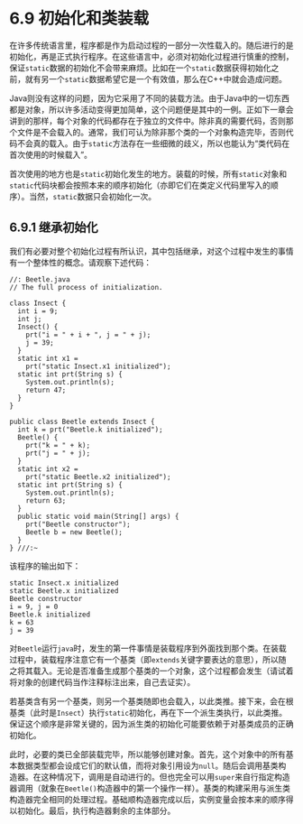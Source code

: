 # 6.9 初始化和类装载

在许多传统语言里，程序都是作为启动过程的一部分一次性载入的。随后进行的是初始化，再是正式执行程序。在这些语言中，必须对初始化过程进行慎重的控制，保证`static`数据的初始化不会带来麻烦。比如在一个`static`数据获得初始化之前，就有另一个`static`数据希望它是一个有效值，那么在C++中就会造成问题。

Java则没有这样的问题，因为它采用了不同的装载方法。由于Java中的一切东西都是对象，所以许多活动变得更加简单，这个问题便是其中的一例。正如下一章会讲到的那样，每个对象的代码都存在于独立的文件中。除非真的需要代码，否则那个文件是不会载入的。通常，我们可认为除非那个类的一个对象构造完毕，否则代码不会真的载入。由于`static`方法存在一些细微的歧义，所以也能认为“类代码在首次使用的时候载入”。

首次使用的地方也是`static`初始化发生的地方。装载的时候，所有`static`对象和`static`代码块都会按照本来的顺序初始化（亦即它们在类定义代码里写入的顺序）。当然，`static`数据只会初始化一次。

## 6.9.1 继承初始化

我们有必要对整个初始化过程有所认识，其中包括继承，对这个过程中发生的事情有一个整体性的概念。请观察下述代码：

```text
//: Beetle.java
// The full process of initialization.

class Insect {
  int i = 9;
  int j;
  Insect() {
    prt("i = " + i + ", j = " + j);
    j = 39;
  }
  static int x1 =
    prt("static Insect.x1 initialized");
  static int prt(String s) {
    System.out.println(s);
    return 47;
  }
}

public class Beetle extends Insect {
  int k = prt("Beetle.k initialized");
  Beetle() {
    prt("k = " + k);
    prt("j = " + j);
  }
  static int x2 =
    prt("static Beetle.x2 initialized");
  static int prt(String s) {
    System.out.println(s);
    return 63;
  }
  public static void main(String[] args) {
    prt("Beetle constructor");
    Beetle b = new Beetle();
  }
} ///:~
```

该程序的输出如下：

```text
static Insect.x initialized
static Beetle.x initialized
Beetle constructor
i = 9, j = 0
Beetle.k initialized
k = 63
j = 39
```

对`Beetle`运行`java`时，发生的第一件事情是装载程序到外面找到那个类。在装载过程中，装载程序注意它有一个基类（即`extends`关键字要表达的意思），所以随之将其载入。无论是否准备生成那个基类的一个对象，这个过程都会发生（请试着将对象的创建代码当作注释标注出来，自己去证实）。

若基类含有另一个基类，则另一个基类随即也会载入，以此类推。接下来，会在根基类（此时是`Insect`）执行`static`初始化，再在下一个派生类执行，以此类推。保证这个顺序是非常关键的，因为派生类的初始化可能要依赖于对基类成员的正确初始化。

此时，必要的类已全部装载完毕，所以能够创建对象。首先，这个对象中的所有基本数据类型都会设成它们的默认值，而将对象引用设为`null`。随后会调用基类构造器。在这种情况下，调用是自动进行的。但也完全可以用`super`来自行指定构造器调用（就象在`Beetle()`构造器中的第一个操作一样）。基类的构建采用与派生类构造器完全相同的处理过程。基础顺构造器完成以后，实例变量会按本来的顺序得以初始化。最后，执行构造器剩余的主体部分。

